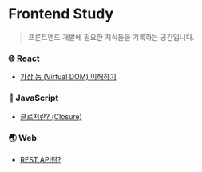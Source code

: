 # Frontend Study

> 프론트엔드 개발에 필요한 지식들을 기록하는 공간입니다.

### 🌐 React
- [가상 돔 (Virtual DOM) 이해하기](./react/virtual-dom.md)

### 🐥 JavaScript
- [클로저란? (Closure)](./javascript/closure.md)

### 🌏 Web
- [REST API란?](./web/REST-API.md)